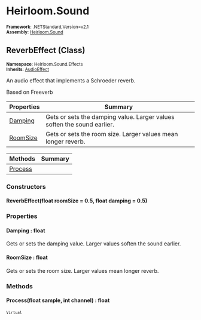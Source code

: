 # Heirloom.Sound

<small>**Framework**: .NETStandard,Version=v2.1</small>  
<small>**Assembly**: [Heirloom.Sound](../Heirloom.Sound/Heirloom.Sound.md)</small>  

## ReverbEffect (Class)
<small>**Namespace**: Heirloom.Sound.Effects</sub></small>  
<small>**Inherits**: [AudioEffect](Heirloom.Sound.AudioEffect.md)</small>  

An audio effect that implements a Schroeder reverb.

Based on Freeverb

| Properties            | Summary                                                                 |
|-----------------------|-------------------------------------------------------------------------|
| [Damping](#DAMPCA57)  | Gets or sets the damping value. Larger values soften the sound earlier. |
| [RoomSize](#ROOM6318) | Gets or sets the room size. Larger values mean longer reverb.           |

| Methods              | Summary |
|----------------------|---------|
| [Process](#PROC9CD8) |         |

### Constructors

#### ReverbEffect(float roomSize = 0.5, float damping = 0.5)

### Properties

#### <a name="DAMPCA57"></a> Damping : float


Gets or sets the damping value. Larger values soften the sound earlier.

#### <a name="ROOM6318"></a> RoomSize : float


Gets or sets the room size. Larger values mean longer reverb.

### Methods

#### <a name="PROC1C94"></a> Process(float sample, int channel) : float
<small>`Virtual`</small>


